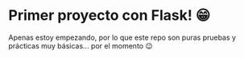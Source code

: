 # Primer proyecto con Flask! :grin:

Apenas estoy empezando, por lo que este repo son puras pruebas y prácticas muy básicas... por el momento :wink:
